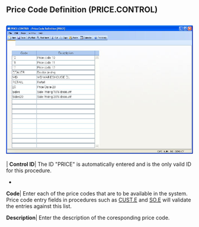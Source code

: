 ## Price Code Definition (PRICE.CONTROL)
<PageHeader />

##

![](./PRICE-CONTROL-1.jpg)

| **Control ID**|  The ID "PRICE" is automatically entered and is the only
vaild ID for this procedure.

-  
**Code**|  Enter each of the price codes that are to be available in the
system. Price code entry fields in procedures such as [CUST.E](../CUST-E/README.md) and
[SO.E](../SO-E/README.md) will validate the entries against this list.

**Description**|  Enter the description of the coresponding price code.


<badge text= "Version 8.10.57 " vertical="middle" />

<PageFooter />
